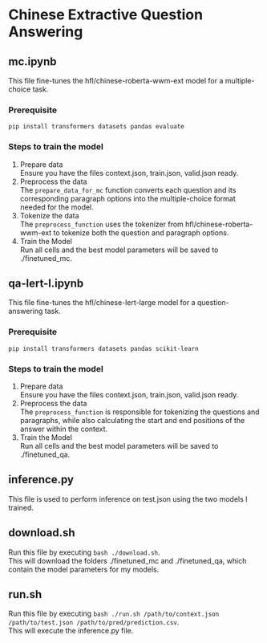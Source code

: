 # Chinese Extractive Question Answering
## mc.ipynb
This file fine-tunes the hfl/chinese-roberta-wwm-ext model for a multiple-choice task. 
### Prerequisite
```pip install transformers datasets pandas evaluate```
### Steps to train the model
1. Prepare data <br>
Ensure you have the files context.json, train.json, valid.json ready.
2. Preprocess the data <br>
The ```prepare_data_for_mc``` function converts each question and its corresponding paragraph options into the multiple-choice format needed for the model.
3. Tokenize the data <br>
The ```preprocess_function``` uses the tokenizer from hfl/chinese-roberta-wwm-ext to tokenize both the question and paragraph options.
4. Train the Model <br>
Run all cells and the best model parameters will be saved to ./finetuned_mc.

## qa-lert-l.ipynb
This file fine-tunes the hfl/chinese-lert-large model for a question-answering task. 
### Prerequisite
```pip install transformers datasets pandas scikit-learn```
### Steps to train the model
1. Prepare data <br>
Ensure you have the files context.json, train.json, valid.json ready.
2. Preprocess the data <br>
The ```preprocess_function``` is responsible for tokenizing the questions and paragraphs, while also calculating the start and end positions of the answer within the context.
3. Train the Model <br>
Run all cells and the best model parameters will be saved to ./finetuned_qa.

## inference.py
This file is used to perform inference on test.json using the two models I trained.

## download.sh
Run this file by executing ```bash ./download.sh```. <br>
This will download the folders ./finetuned_mc and ./finetuned_qa, which contain the model parameters for my models.

## run.sh
Run this file by executing ```bash ./run.sh /path/to/context.json /path/to/test.json /path/to/pred/prediction.csv```. <br>
This will execute the inference.py file.
